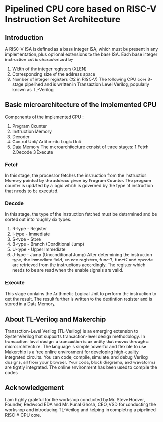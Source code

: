 # Pipelined CPU core based on RISC-V Instruction Set Architecture

## Introduction 
A RISC-V ISA is defined as a base integer ISA, which must be present in any implementation, plus optional extensions to the base ISA. Each base integer instruction set is characterized by
1. Width of the integer registers (XLEN)
2. Corresponding size of the address space
3. Number of integer registers (32 in RISC-V)
The following CPU core 3-stage pipelined and is written in Transaction Level Verilog, popularly known as TL-Verilog.

## Basic microarchitecture of the implemented CPU
Components of the implemented CPU :
1. Program Counter
2. Instruction Memory
3. Decoder
4. Control Unit/ Arithmetic Logic Unit
5. Data Memory
The microarchitecture consist of three stages:
1.Fetch
2.Decode
3.Execute
### Fetch
In this stage, the processor fetches the instruction from the Instruction Memory pointed by the address given by Program Counter. 
The program counter is updated by a logic which is governed by the type of instruction that needs to be executed.
### Decode
In this stage, the type of the instruction fetched must be determined and be sorted out into roughly six types.
1. R-type - Register
2. I-type - Immediate
3. S-type - Store
4. B-type - Branch (Conditional Jump)
5. U-type - Upper Immediate
6. J-type - Jump (Unconditional Jump)
After determining the instruction type, the immediate field, source registers, funct3, funct7 and opcode are retrieved from the instructions accordingly.
The register which needs to be are read when the enable signals are valid.
### Execute
This stage contains the Arithmetic Logical Unit to perform the instruction to get the result. The result further is written to the destintion register and is stored in a Data Memory.

## About TL-Verilog and Makerchip
Transaction-Level Verilog (TL-Verilog) is an emerging extension to SystemVerilog that supports transaction-level design methodology. In transaction-level design, a ​transaction is an entity that moves through a microarchitecture. The language is simple,powerful and flexible to use
Makerchip is a free online environment for developing high-quality integrated circuits. You can code, compile, simulate, and debug Verilog designs, all from your browser. Your code, block diagrams, and waveforms are tightly integrated. The online environment has been used to compile the codes.

## Acknowledgement
I am highly grateful for the workshop conducted by Mr. Steve Hoover, Founder, Redwood EDA and Mr. Kunal Ghosh, CEO, VSD for conducting the workshop and introducing TL-Verilog and helping in completing a pipelined RISC-V CPU core.

    
